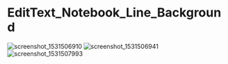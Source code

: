 # EditText_Notebook_Line_Background

![screenshot_1531506910](https://user-images.githubusercontent.com/36222497/42709200-56e130ba-86fd-11e8-9d94-e463869c233e.png)
![screenshot_1531506941](https://user-images.githubusercontent.com/36222497/42709201-5732b386-86fd-11e8-85bb-9023ea53e46e.png)
![screenshot_1531507993](https://user-images.githubusercontent.com/36222497/42709202-5774cf96-86fd-11e8-9c51-5d0033885117.png)
